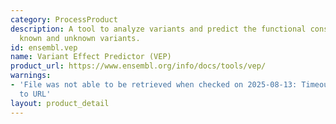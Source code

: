 ```yaml
---
category: ProcessProduct
description: A tool to analyze variants and predict the functional consequences of
  known and unknown variants.
id: ensembl.vep
name: Variant Effect Predictor (VEP)
product_url: https://www.ensembl.org/info/docs/tools/vep/
warnings:
- 'File was not able to be retrieved when checked on 2025-08-13: Timeout connecting
  to URL'
layout: product_detail
---
```

